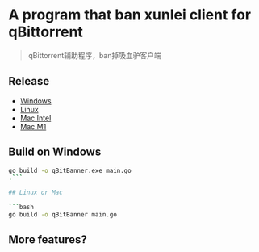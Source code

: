              
# A program that ban xunlei client for qBittorrent
> qBittorrent辅助程序，ban掉吸血驴客户端

## Release 
+ [Windows](https://github.com/fenglyu/qBittorrentBanner/releases/download/v0.0.2/qBitBanner_windows_amd64.exe)
+ [Linux](https://github.com/fenglyu/qBittorrentBanner/releases/download/v0.0.2/qBitBanner_linux_amd64)
+ [Mac Intel](https://github.com/fenglyu/qBittorrentBanner/releases/download/v0.0.2/qBitBanner_darwin_amd64)
+ [Mac M1](https://github.com/fenglyu/qBittorrentBanner/releases/download/v0.0.2/qBitBanner_darwin_arm64)


## Build on Windows

```bash
go build -o qBitBanner.exe main.go
.```

## Linux or Mac

```bash
go build -o qBitBanner main.go
```


## More features?
